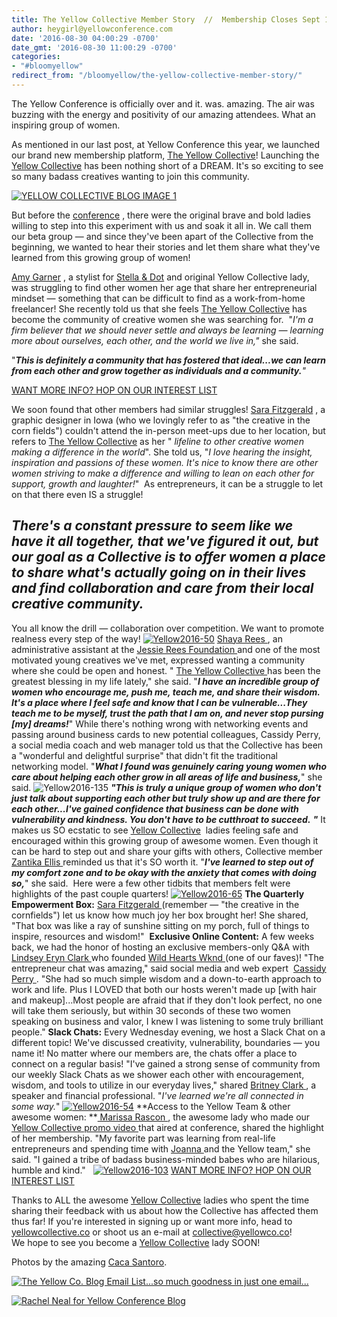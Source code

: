 ```yaml
---
title: The Yellow Collective Member Story  //  Membership Closes Sept 1!
author: heygirl@yellowconference.com
date: '2016-08-30 04:00:29 -0700'
date_gmt: '2016-08-30 11:00:29 -0700'
categories:
- "#bloomyellow"
redirect_from: "/bloomyellow/the-yellow-collective-member-story/"
---
```


The Yellow Conference is officially over and it. was. amazing. The air was buzzing with the energy and positivity of our amazing attendees. What an inspiring group of women.

As mentioned in our last post, at Yellow Conference this year, we launched our brand new membership platform, [The Yellow Collective](http://yellowcollective.co/)! Launching the [Yellow Collective](http://yellowcollective.co/) has been nothing short of a DREAM. It's so exciting to see so many badass creatives wanting to join this community.

[![YELLOW COLLECTIVE BLOG IMAGE 1](https://s3.amazonaws.com/yellow-files/blog/2016/08/YELLOW-COLLECTIVE-BLOG-IMAGE-1.jpg)](https://s3.amazonaws.com/yellow-files/blog/2016/08/YELLOW-COLLECTIVE-BLOG-IMAGE-1.jpg)

But before the [conference](http://yellowconference.com/) , there were the original brave and bold ladies willing to step into this experiment with us and soak it all in. We call them our beta group — and since they've been apart of the Collective from the beginning, we wanted to hear their stories and let them share what they've learned from this growing group of women!

[Amy Garner](https://www.instagram.com/sincerelyames/) , a stylist for [Stella & Dot](http://www.stelladot.com/sites/AmyGarner) and original Yellow Collective lady, was struggling to find other women her age that share her entrepreneurial mindset — something that can be difficult to find as a work-from-home freelancer! She recently told us that she feels [The Yellow Collective](http://yellowcollective.co/) has become the community of creative women she was searching for.  "_I'm a firm believer that we should never settle and always be learning — learning more about ourselves, each other, and the world we live in,"_ she said.

"_**This is definitely a community that has fostered that ideal...we can learn from each other and grow together as individuals and a community.**"_

[WANT MORE INFO? HOP ON OUR INTEREST LIST](https://yellowcollective.leadpages.co/leadbox/14048ef73f72a2%3A17a2246bc746dc/5732568548769792/)

We soon found that other members had similar struggles! [Sara Fitzgerald](https://www.instagram.com/sfitzgerald11/) , a graphic designer in Iowa (who we lovingly refer to as "the creative in the corn fields") couldn't attend the in-person meet-ups due to her location, but refers to [The Yellow Collective](http://yellowcollective.co/) as her " _lifeline to other creative women making a difference in the world_". She told us, "_I love hearing the insight, inspiration and passions of these women. It's nice to know there are other women striving to make a difference and willing to lean on each other for support, growth and laughter!_"  As entrepreneurs, it can be a struggle to let on that there even IS a struggle!

## _**There's a constant pressure to seem like we have it all together, that we've figured it out, but our goal as a Collective is to offer women a place to share what's actually going on in their lives and find collaboration and care from their local creative community.**_

You all know the drill — collaboration over competition. We want to promote realness every step of the way! [![Yellow2016-50](https://s3.amazonaws.com/yellow-files/blog/2016/08/Yellow2016-50.jpg)](https://s3.amazonaws.com/yellow-files/blog/2016/08/Yellow2016-50.jpg) [ Shaya Rees ](https://www.instagram.com/shayarees/) , an administrative assistant at the [ Jessie Rees Foundation ](http://negu.org/) and one of the most motivated young creatives we've met, expressed wanting a community where she could be open and honest. " [ The Yellow Collective ](http://yellowcollective.co/) has been the greatest blessing in my life lately," she said. "**_I have an incredible group of women who encourage me, push me, teach me, and share their wisdom. It's a place where I feel safe and know that I can be vulnerable...They teach me to be myself, trust the path that I am on, and never stop pursing [my] dreams!_**" While there's nothing wrong with networking events and passing around business cards to new potential colleagues, Cassidy Perry, a social media coach and web manager told us that the Collective has been a "wonderful and delightful surprise" that didn't fit the traditional networking model. "_**What I found was genuinely caring young women who care about helping each other grow in all areas of life and business,**_" she said. ![Yellow2016-135](https://s3.amazonaws.com/yellow-files/blog/2016/08/Yellow2016-135.jpg) _**"This is truly a unique group of women who don't just talk about supporting each other but truly show up and are there for each other...I've gained confidence that business can be done with vulnerability and kindness. You don't have to be cutthroat to succeed.**_ _**"**_ It makes us SO ecstatic to see [Yellow Collective](http://yellowcollective.co/)  ladies feeling safe and encouraged within this growing group of awesome women. Even though it can be hard to step out and share your gifts with others, Collective member  [ Zantika Ellis ](https://www.instagram.com/flyingfreediaries/) reminded us that it's SO worth it. "_**I've learned to step out of my comfort zone and to be okay with the anxiety that comes with doing so,**_" she said.  Here were a few other tidbits that members felt were highlights of the past couple quarters! [![Yellow2016-65](https://s3.amazonaws.com/yellow-files/blog/2016/08/Yellow2016-65.jpg)](https://s3.amazonaws.com/yellow-files/blog/2016/08/Yellow2016-65.jpg) **The Quarterly Empowerment Box:** [ Sara Fitzgerald ](https://www.instagram.com/sfitzgerald11/) (remember — "the creative in the cornfields") let us know how much joy her box brought her! She shared, "That box was like a ray of sunshine sitting on my porch, full of things to inspire, resources and wisdom!"  **Exclusive Online Content:** A few weeks back, we had the honor of hosting an exclusive members-only Q&A with [ Lindsey Eryn Clark ](https://www.instagram.com/lindseyeryn/) who founded [ Wild Hearts Wknd ](http://www.wildheartswknd.com/) (one of our faves)! "The entrepreneur chat was amazing," said social media and web expert  [ Cassidy Perry ](https://www.instagram.com/cassidyperry/) . "She had so much simple wisdom and a down-to-earth approach to work and life. Plus I LOVED that both our hosts weren't made up [with hair and makeup]...Most people are afraid that if they don't look perfect, no one will take them seriously, but within 30 seconds of these two women speaking on business and valor, I knew I was listening to some truly brilliant people." **Slack Chats:** Every Wednesday evening, we host a Slack Chat on a different topic! We've discussed creativity, vulnerability, boundaries — you name it! No matter where our members are, the chats offer a place to connect on a regular basis! "I've gained a strong sense of community from our weekly Slack Chats as we shower each other with encouragement, wisdom, and tools to utilize in our everyday lives," shared [ Britney Clark ](https://www.instagram.com/britneylclark/) , a speaker and financial professional. "_I've learned we're all connected in some way._" [![Yellow2016-54](https://s3.amazonaws.com/yellow-files/blog/2016/08/Yellow2016-54.jpg)](https://s3.amazonaws.com/yellow-files/blog/2016/08/Yellow2016-54.jpg) **Access to the Yellow Team & other awesome women: **[ Marissa Rascon ](https://www.instagram.com/marissahopeblog/) , the awesome lady who made our [ Yellow Collective promo video ](https://vimeo.com/180004980) that aired at conference, shared the highlight of her membership. "My favorite part was learning from real-life entrepreneurs and spending time with [ Joanna ](https://www.instagram.com/joannawaterfall/) and the Yellow team," she said. "I gained a tribe of badass business-minded babes who are hilarious, humble and kind."   [![Yellow2016-103](https://s3.amazonaws.com/yellow-files/blog/2016/08/Yellow2016-103.jpg)](https://s3.amazonaws.com/yellow-files/blog/2016/08/Yellow2016-103.jpg) [WANT MORE INFO? HOP ON OUR INTEREST LIST](https://yellowcollective.leadpages.co/leadbox/14048ef73f72a2%3A17a2246bc746dc/5732568548769792/)

Thanks to ALL the awesome [Yellow Collective](http://yellowcollective.co/) ladies who spent the time sharing their feedback with us about how the Collective has affected them thus far! If you're interested in signing up or want more info, head to [yellowcollective.co](http://yellowcollective.co/) or shoot us an e-mail at collective@yellowco.co!  
We hope to see you become a [Yellow Collective](http://yellowcollective.co/) lady SOON! 

Photos by the amazing [Caca Santoro](http://cacasantoro.com/).

[![The Yellow Co. Blog Email List...so much goodness in just one email...](https://s3.amazonaws.com/yellow-files/blog/2016/07/EMAIL-LIST.png)](http://eepurl.com/RrZtL)

[![Rachel Neal for Yellow Conference Blog](https://s3.amazonaws.com/yellow-files/blog/2016/06/Author_Template.jpg)](https://s3.amazonaws.com/yellow-files/blog/2016/06/Author_Template.jpg)

